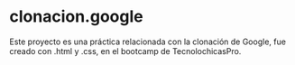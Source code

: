 # clonacion.google
Este proyecto es una práctica relacionada con la clonación de Google, fue creado con .html y .css, en el bootcamp de TecnolochicasPro.
